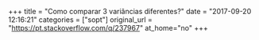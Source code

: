 +++
title = "Como comparar 3 variâncias diferentes?"
date = "2017-09-20 12:16:21"
categories = ["sopt"]
original_url = "https://pt.stackoverflow.com/q/237967"
at_home="no"
+++

